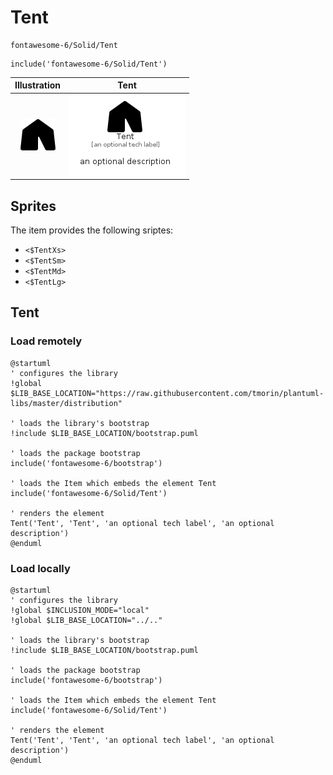# Tent


```text
fontawesome-6/Solid/Tent
```

```text
include('fontawesome-6/Solid/Tent')
```



| Illustration | Tent |
| :---: | :---: |
| ![illustration for Illustration](../../fontawesome-6/Solid/Tent.png) | ![illustration for Tent](../../fontawesome-6/Solid/Tent.Local.png) |



## Sprites
The item provides the following sriptes:

- `<$TentXs>`
- `<$TentSm>`
- `<$TentMd>`
- `<$TentLg>`





## Tent

### Load remotely
```plantuml
@startuml
' configures the library
!global $LIB_BASE_LOCATION="https://raw.githubusercontent.com/tmorin/plantuml-libs/master/distribution"

' loads the library's bootstrap
!include $LIB_BASE_LOCATION/bootstrap.puml

' loads the package bootstrap
include('fontawesome-6/bootstrap')

' loads the Item which embeds the element Tent
include('fontawesome-6/Solid/Tent')

' renders the element
Tent('Tent', 'Tent', 'an optional tech label', 'an optional description')
@enduml
```

### Load locally
```plantuml
@startuml
' configures the library
!global $INCLUSION_MODE="local"
!global $LIB_BASE_LOCATION="../.."

' loads the library's bootstrap
!include $LIB_BASE_LOCATION/bootstrap.puml

' loads the package bootstrap
include('fontawesome-6/bootstrap')

' loads the Item which embeds the element Tent
include('fontawesome-6/Solid/Tent')

' renders the element
Tent('Tent', 'Tent', 'an optional tech label', 'an optional description')
@enduml
```

